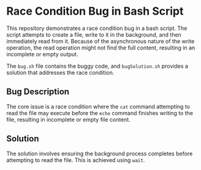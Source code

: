 # Race Condition Bug in Bash Script

This repository demonstrates a race condition bug in a bash script. The script attempts to create a file, write to it in the background, and then immediately read from it.  Because of the asynchronous nature of the write operation, the read operation might not find the full content, resulting in an incomplete or empty output.

The `bug.sh` file contains the buggy code, and `bugSolution.sh` provides a solution that addresses the race condition.

## Bug Description
The core issue is a race condition where the `cat` command attempting to read the file may execute before the `echo` command finishes writing to the file, resulting in incomplete or empty file content.

## Solution
The solution involves ensuring the background process completes before attempting to read the file.  This is achieved using `wait`.